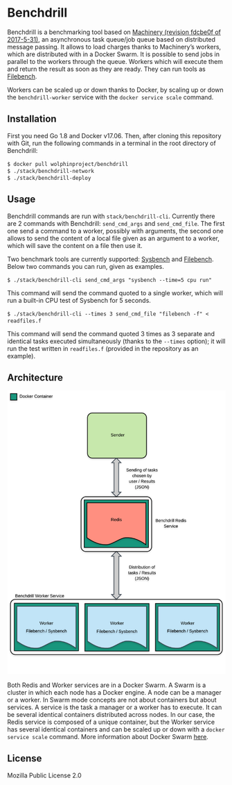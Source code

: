 # Benchdrill

Benchdrill is a benchmarking tool based on [Machinery (revision fdcbe0f of 2017-5-31)](https://github.com/RichardKnop/machinery/tree/fdcbe0ff6b8592b8ebc65f76fd63af3f6f90c3a7), an asynchronous task queue/job queue based on distributed message passing. It allows to load charges thanks to Machinery’s workers, which are distributed with in a Docker Swarm. It is possible to send jobs in parallel to the workers through the queue. Workers which will execute them and return the result as soon as they are ready. They can run tools as [Filebench](https://github.com/filebench/filebench).

Workers can be scaled up or down thanks to Docker, by scaling up or down the `benchdrill-worker` service with the `docker service scale` command.

## Installation
First you need Go 1.8 and Docker v17.06. Then, after cloning this repository with Git, run the following commands in a terminal in the root directory of Benchdrill:

``` shell
$ docker pull wolphinproject/benchdrill
$ ./stack/benchdrill-network
$ ./stack/benchdrill-deploy
```

## Usage
Benchdrill commands are run with `stack/benchdrill-cli`. Currently there are 2 commands with Benchdrill: `send_cmd_args` and `send_cmd_file`. The first one send a command to a worker, possibly with arguments, the second one allows to send the content of a local file given as an argument to a worker, which will save the content on a file then use it.

Two benchmark tools are currently supported: [Sysbench](https://github.com/akopytov/sysbench) and [Filebench](https://github.com/filebench/filebench). Below two commands you can run, given as examples.

``` shell
$ ./stack/benchdrill-cli send_cmd_args "sysbench --time=5 cpu run"
```

This command will send the command quoted to a single worker, which will run a built-in CPU test of Sysbench for 5 seconds.

``` shell
$ ./stack/benchdrill-cli --times 3 send_cmd_file "filebench -f" < readfiles.f
```

This command will send the command quoted 3 times as 3 separate and identical tasks executed simultaneously (thanks to the ``--times`` option); it will run the test written in `readfiles.f` (provided in the repository as an example).

## Architecture

![Architecture schema of Benchdrill](architecture_schema.png)

Both Redis and Worker services are in a Docker Swarm. A Swarm is a cluster in which each node has a Docker engine. A node can be a manager or a worker. In Swarm mode concepts are not about containers but about services. A service is the task a manager or a worker has to execute. It can be several identical containers distributed across nodes. In our case, the Redis service is composed of a unique container, but the Worker service has several identical containers and can be scaled up or down with a `docker service scale` command. More information about Docker Swarm [here](https://docs.docker.com/engine/swarm/).

## License
Mozilla Public License 2.0
